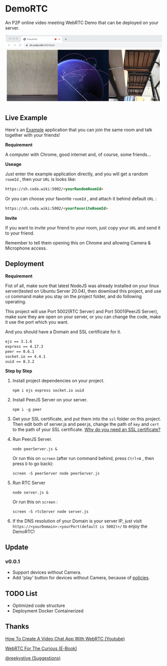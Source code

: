 # DemoRTC
An P2P online video meeting WebRTC Demo that can be deployed on your server.

![Screen Shot 2022-03-05 at 13.33.26](README.png)



## Live Example

Here's an [Example](https://sh.coda.wiki:5002) application that you can join the same room and talk together with your friends!

**Requirement**

A computer with Chrome, good internet and, of course, some friends...

**Useage**

Just enter the example application directly, and you will get a random `roomId` , then your `URL` is looks like:

```html
https://sh.coda.wiki:5002/<yourRandomRoomId>
```

Or you can choose your favorite `roomId` , and attach it behind default `URL` :

```html
https://sh.coda.wiki:5002/<yourFavoriteRoomId>
```

**Invite**

If you want to invite your friend to your room, just copy your `URL` and send it to your friend.

Remember to tell them opening this on Chrome and allowing Camera & Microphone access.



## Deployment

**Requirement**

Fist of all, make sure that latest NodeJS was already installed on your linux server(tested on Ubuntu Server 20.04), then download this project, and use `cd` command make you stay on the project folder, and do following operating.

This project will use Port 5002(RTC Server) and Port 5001(PeerJS Server), make sure they are open on your server, or you can change the code, make it use the port which you want.

And you should have a Domain and SSL certificate for it.

```
ejs == 3.1.6
express == 4.17.3
peer == 0.6.1
socket.io == 4.4.1
uuid == 8.3.2
```



**Step by Step**

1. Install project dependencies on your project.

   ```
   npm i ejs express socket.io uuid
   ```

2. Install PeerJS Server on your server.

   ```
   npm i -g peer
   ```

3. Get your SSL certificate, and put them into the `ssl` folder on this project. Then edit both of server.js and peer.js, change the path of `key` and `cert` to the path of your SSL certificate. [Why do you need an SSL certificate?](https://developer.mozilla.org/en-US/docs/Web/API/MediaDevices/getUserMedia)

4. Run PeerJS Server.

   ```
   node peerServer.js &
   ```

   Or run this on `screen` (after run command behind, press `Ctrl+A` , then press `D` to go back):

   ```
   screen -S peerServer node peerServer.js
   ```

5. Run RTC Server

   ```
   node server.js &
   ```

   Or run this on `screen` :

   ```
   screen -S rtcServer node server.js
   ```

6. If the DNS resolution of your Domain is your server IP, just visit `https://<yourDomain>:<yourPort(default is 5002)>/` to enjoy the DemoRTC!


## Update

### v0.0.1

- Support devices without Camera.
- Add 'play' button for devices without Camera, because of [policies](https://developers.google.com/interactive-media-ads/docs/sdks/html5/client-side/autoplay).

## TODO List

- Optimized code structure
- Deployment Docker Containerized


## Thanks

[How To Create A Video Chat App With WebRTC (Youtube)](https://www.youtube.com/watch?v=DvlyzDZDEq4)

[WebRTC For The Curious (E-Book)](https://webrtcforthecurious.com)

[@reekystive (Suggestions)](https://github.com/reekystive)

